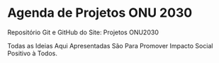 # Agenda de Projetos ONU 2030
 Repositório Git e GitHub do Site: Projetos ONU2030

 Todas as Ideias Aqui Apresentadas São Para Promover Impacto Social Positivo à Todos.
